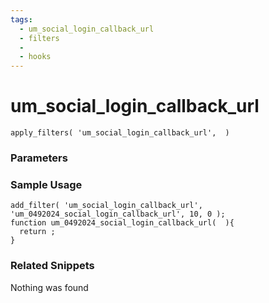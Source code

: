 ```yaml
---
tags: 
  - um_social_login_callback_url
  - filters
  - 
  - hooks
---
```

# um\_social\_login\_callback\_url

``` php:no-line-numbers
apply_filters( 'um_social_login_callback_url',  )
```
<div class='hook-sep'></div>

### Parameters

<div class='hook-sep'></div>



### Sample Usage

``` php:no-line-numbers
add_filter( 'um_social_login_callback_url', 'um_0492024_social_login_callback_url', 10, 0 );
function um_0492024_social_login_callback_url(  ){
  return ;
}
```
<div class='hook-sep'></div>



### Related Snippets

Nothing was found

